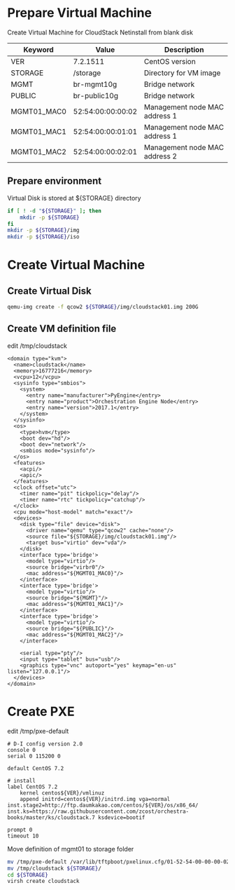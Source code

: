 # Prepare Virtual Machine

Create Virtual Machine for CloudStack
Netinstall from blank disk

Keyword         | Value             | Description
----            | ----              | ----
VER             | 7.2.1511          | CentOS version
STORAGE         | /storage          | Directory for VM image
MGMT            | br-mgmt10g        | Bridge network
PUBLIC          | br-public10g      | Bridge network
MGMT01_MAC0     | 52:54:00:00:00:02 | Management node MAC address 1
MGMT01_MAC1     | 52:54:00:00:01:01 | Management node MAC address 1
MGMT01_MAC2     | 52:54:00:00:02:01 | Management node MAC address 2

## Prepare environment

Virtual Disk is stored at ${STORAGE} directory

~~~bash
if [ ! -d "${STORAGE}" ]; then
    mkdir -p ${STORAGE}
fi
mkdir -p ${STORAGE}/img
mkdir -p ${STORAGE}/iso
~~~

# Create Virtual Machine

## Create Virtual Disk

~~~bash
qemu-img create -f qcow2 ${STORAGE}/img/cloudstack01.img 200G
~~~

## Create VM definition file

edit /tmp/cloudstack

~~~text
<domain type="kvm">
  <name>cloudstack</name>
  <memory>16777216</memory>
  <vcpu>12</vcpu>
  <sysinfo type="smbios">
    <system>
      <entry name="manufacturer">PyEngine</entry>
      <entry name="product">Orchestration Engine Node</entry>
      <entry name="version">2017.1</entry>
    </system>
  </sysinfo>
  <os>
    <type>hvm</type>
    <boot dev="hd"/>
    <boot dev="network"/>
    <smbios mode="sysinfo"/>
  </os>
  <features>
    <acpi/>
    <apic/>
  </features>
  <clock offset="utc">
    <timer name="pit" tickpolicy="delay"/>
    <timer name="rtc" tickpolicy="catchup"/>
  </clock>
  <cpu mode="host-model" match="exact"/>
  <devices>
    <disk type="file" device="disk">
      <driver name="qemu" type="qcow2" cache="none"/>
      <source file="${STORAGE}/img/cloudstack01.img"/>
      <target bus="virtio" dev="vda"/>
    </disk>
    <interface type='bridge'>
      <model type="virtio"/>
      <source bridge="virbr0"/>
      <mac address="${MGMT01_MAC0}"/>
    </interface>
    <interface type='bridge'>
      <model type="virtio"/>
      <source bridge="${MGMT}"/>
      <mac address="${MGMT01_MAC1}"/>
    </interface>
    <interface type='bridge'>
      <model type="virtio"/>
      <source bridge="${PUBLIC}"/>
      <mac address="${MGMT01_MAC2}"/>
    </interface>

    <serial type="pty"/>
    <input type="tablet" bus="usb"/>
    <graphics type="vnc" autoport="yes" keymap="en-us" listen="127.0.0.1"/>
  </devices>
</domain>
~~~

# Create PXE

edit /tmp/pxe-default

~~~text
# D-I config version 2.0
console 0
serial 0 115200 0

default CentOS 7.2

# install
label CentOS 7.2
    kernel centos${VER}/vmlinuz
    append initrd=centos${VER}/initrd.img vga=normal inst.stage2=http://ftp.daumkakao.com/centos/${VER}/os/x86_64/ inst.ks=https://raw.githubusercontent.com/zcost/orchestra-books/master/ks/cloudstack.7 ksdevice=bootif

prompt 0
timeout 10
~~~

Move definition of mgmt01 to storage folder

~~~bash
mv /tmp/pxe-default /var/lib/tftpboot/pxelinux.cfg/01-52-54-00-00-00-02
mv /tmp/cloudstack ${STORAGE}/
cd ${STORAGE}
virsh create cloudstack
~~~
